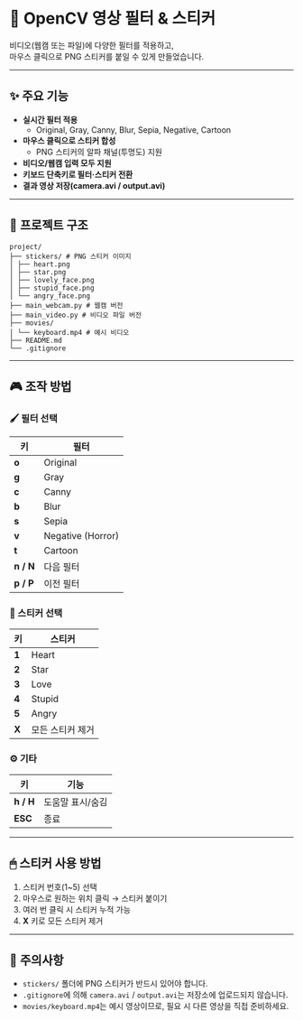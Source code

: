 # 🎥 OpenCV 영상 필터 & 스티커

비디오(웹캠 또는 파일)에 다양한 필터를 적용하고,  
마우스 클릭으로 PNG 스티커를 붙일 수 있게 만들었습니다.

---

## ✨ 주요 기능
- **실시간 필터 적용**  
  - Original, Gray, Canny, Blur, Sepia, Negative, Cartoon
- **마우스 클릭으로 스티커 합성**  
  - PNG 스티커의 알파 채널(투명도) 지원
- **비디오/웹캠 입력 모두 지원**
- **키보드 단축키로 필터·스티커 전환**
- **결과 영상 저장(camera.avi / output.avi)**

---

## 📂 프로젝트 구조
```
project/
├── stickers/ # PNG 스티커 이미지
│ ├── heart.png
│ ├── star.png
│ ├── lovely_face.png
│ ├── stupid_face.png
│ └── angry_face.png
├── main_webcam.py # 웹캠 버전
├── main_video.py # 비디오 파일 버전
├── movies/
│ └── keyboard.mp4 # 예시 비디오
├── README.md
└── .gitignore
```

---

## 🎮 조작 방법

### 🖌 필터 선택
| 키         | 필터                |
| ---------- | ------------------- |
| **o**      | Original            |
| **g**      | Gray                |
| **c**      | Canny               |
| **b**      | Blur                |
| **s**      | Sepia               |
| **v**      | Negative (Horror)   |
| **t**      | Cartoon             |
| **n / N**  | 다음 필터           |
| **p / P**  | 이전 필터           |

### 🌟 스티커 선택
| 키     | 스티커       |
| ------ | ------------ |
| **1**  | Heart        |
| **2**  | Star         |
| **3**  | Love         |
| **4**  | Stupid       |
| **5**  | Angry        |
| **X**  | 모든 스티커 제거 |

### ⚙ 기타
| 키         | 기능             |
| ---------- | ---------------- |
| **h / H**  | 도움말 표시/숨김 |
| **ESC**    | 종료             |

---

## 🖱 스티커 사용 방법
1. 스티커 번호(1~5) 선택  
2. 마우스로 원하는 위치 클릭 → 스티커 붙이기  
3. 여러 번 클릭 시 스티커 누적 가능  
4. **X** 키로 모든 스티커 제거  

---

## 📝 주의사항
- `stickers/` 폴더에 PNG 스티커가 반드시 있어야 합니다.
- `.gitignore`에 의해 `camera.avi` / `output.avi`는 저장소에 업로드되지 않습니다.
- `movies/keyboard.mp4`는 예시 영상이므로, 필요 시 다른 영상을 직접 준비하세요.

